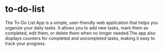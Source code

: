# to-do-list
The To-Do List App is a simple, user-friendly web application that helps you organize your daily tasks. It allows you to add new tasks, mark them as completed, edit them, or delete them when no longer needed.The app also displays counters for completed and uncompleted tasks, making it easy to track your progress.
